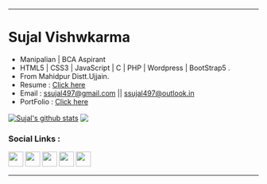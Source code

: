 <hr>
<h1>Sujal Vishwkarma</h1>
<ul>
  <li>Manipalian | BCA Aspirant</li>
  <li>HTML5 | CSS3 | JavaScript | C | PHP | Wordpress | BootStrap5 .</li>
  <li>From Mahidpur Distt.Ujjain.</li>
  <li>Resume    : <a href="https://drive.google.com/file/d/1IfYfy9cuNV_-QZDjBdzge-QCgGmnyYT9/view">Click here</a></li>
  <li>Email     : <a href="mailto://ssujal497@gmail.com">ssujal497@gmail.com</a> || <a href="mailto://ssujal497@outlook.in">ssujal497@outlook.in</a></li>
  <li>PortFolio : <a href="https://sujal-vishwkarma.web.app">Click here</a></li>
</ul>

<a href="https://github.com/sujalvishwkarma/github-readme-stats"><img align="center" src="https://github-readme-stats.vercel.app/api?username=sujalvishwkarma&show_icons=true&include_all_commits=true&theme=transparent&hide_border=true" alt="Sujal's github stats" /></a> 
<a href="https://github.com/sujalvishwkarma/github-readme-stats"><img align="center" src="https://github-readme-stats.vercel.app/api/top-langs/?username=sujalvishwkarma&layout=compact&theme=transparent&hide_border=true" /></a>

<h3>Social Links : </h3>
  <a href="https://www.linkedin.com/in/sujalvishwkarma/"><img src="https://cdn-icons-png.flaticon.com/512/3256/3256016.png" width="30px"></a>
  <a href="https://www.instagram.com/sujal_vishwkarma/"><img src="https://cdn-icons-png.flaticon.com/512/2111/2111463.png" width="30px"></a>
  <a href="https://www.facebook.com/profile.php?id=100035119734094"><img src="https://cdn-icons-png.flaticon.com/512/3536/3536394.png" width="30px"></a>
  <a href="https://www.youtube.com/@suvishgamerz1999"><img src="https://cdn-icons-png.flaticon.com/512/1384/1384060.png" width="30px"></a>
  <a href="https://twitter.com/SVishwkarm65560"><img src="https://cdn-icons-png.flaticon.com/256/5968/5968830.png" width="30px"></a>
<hr>

